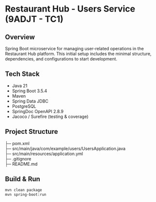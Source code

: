 # Restaurant Hub - Users Service (9ADJT - TC1)

## Overview

Spring Boot microservice for managing user-related operations in the Restaurant Hub platform. This initial setup includes the minimal structure, dependencies, and configurations to start development.

## Tech Stack

- Java 21
- Spring Boot 3.5.4
- Maven
- Spring Data JDBC
- PostgreSQL
- SpringDoc OpenAPI 2.8.9
- Jacoco / Surefire (testing & coverage)

## Project Structure

├─ pom.xml  
├─ src/main/java/com/example/users/UsersApplication.java  
├─ src/main/resources/application.yml  
├─ .gitignore  
├─ README.md  

## Build & Run

```bash
mvn clean package
mvn spring-boot:run
